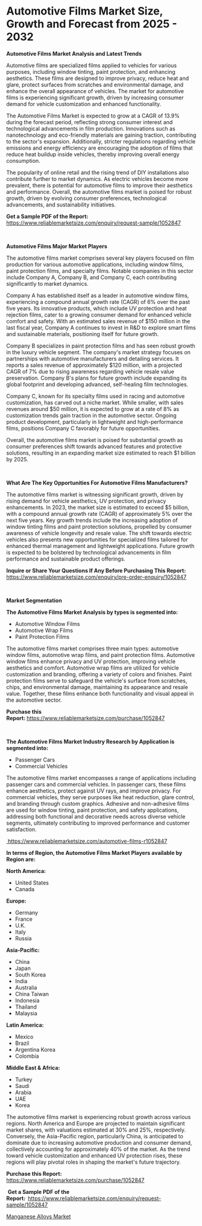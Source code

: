 <p><h1>Automotive Films Market Size, Growth and Forecast from 2025 - 2032</h1></p><p><strong>Automotive Films Market Analysis and Latest Trends</strong></p>
<p><p>Automotive films are specialized films applied to vehicles for various purposes, including window tinting, paint protection, and enhancing aesthetics. These films are designed to improve privacy, reduce heat and glare, protect surfaces from scratches and environmental damage, and enhance the overall appearance of vehicles. The market for automotive films is experiencing significant growth, driven by increasing consumer demand for vehicle customization and enhanced functionality. </p><p>The Automotive Films Market is expected to grow at a CAGR of 13.9% during the forecast period, reflecting strong consumer interest and technological advancements in film production. Innovations such as nanotechnology and eco-friendly materials are gaining traction, contributing to the sector's expansion. Additionally, stricter regulations regarding vehicle emissions and energy efficiency are encouraging the adoption of films that reduce heat buildup inside vehicles, thereby improving overall energy consumption. </p><p>The popularity of online retail and the rising trend of DIY installations also contribute further to market dynamics. As electric vehicles become more prevalent, there is potential for automotive films to improve their aesthetics and performance. Overall, the automotive films market is poised for robust growth, driven by evolving consumer preferences, technological advancements, and sustainability initiatives.</p></p>
<p><strong>Get a Sample PDF of the Report:&nbsp;</strong> <a href="https://www.reliablemarketsize.com/enquiry/request-sample/1052847?utm_campaign=3431&utm_medium=2&utm_source=Github&utm_content=ia&utm_term=22032025&utm_id=automotive-films">https://www.reliablemarketsize.com/enquiry/request-sample/1052847</a></p>
<p>&nbsp;</p>
<p><strong>Automotive Films Major Market Players</strong></p>
<p><p>The automotive films market comprises several key players focused on film production for various automotive applications, including window films, paint protection films, and specialty films. Notable companies in this sector include Company A, Company B, and Company C, each contributing significantly to market dynamics.</p><p>Company A has established itself as a leader in automotive window films, experiencing a compound annual growth rate (CAGR) of 6% over the past five years. Its innovative products, which include UV protection and heat rejection films, cater to a growing consumer demand for enhanced vehicle comfort and safety. With an estimated sales revenue of $150 million in the last fiscal year, Company A continues to invest in R&D to explore smart films and sustainable materials, positioning itself for future growth.</p><p>Company B specializes in paint protection films and has seen robust growth in the luxury vehicle segment. The company's market strategy focuses on partnerships with automotive manufacturers and detailing services. It reports a sales revenue of approximately $120 million, with a projected CAGR of 7% due to rising awareness regarding vehicle resale value preservation. Company B's plans for future growth include expanding its global footprint and developing advanced, self-healing film technologies.</p><p>Company C, known for its specialty films used in racing and automotive customization, has carved out a niche market. While smaller, with sales revenues around $50 million, it is expected to grow at a rate of 8% as customization trends gain traction in the automotive sector. Ongoing product development, particularly in lightweight and high-performance films, positions Company C favorably for future opportunities.</p><p>Overall, the automotive films market is poised for substantial growth as consumer preferences shift towards advanced features and protective solutions, resulting in an expanding market size estimated to reach $1 billion by 2025.</p></p>
<p>&nbsp;</p>
<p><strong>What Are The Key Opportunities For Automotive Films Manufacturers?</strong></p>
<p><p>The automotive films market is witnessing significant growth, driven by rising demand for vehicle aesthetics, UV protection, and privacy enhancements. In 2023, the market size is estimated to exceed $5 billion, with a compound annual growth rate (CAGR) of approximately 5% over the next five years. Key growth trends include the increasing adoption of window tinting films and paint protection solutions, propelled by consumer awareness of vehicle longevity and resale value. The shift towards electric vehicles also presents new opportunities for specialized films tailored for enhanced thermal management and lightweight applications. Future growth is expected to be bolstered by technological advancements in film performance and sustainable product offerings.</p></p>
<p><strong>Inquire or Share Your Questions If Any Before Purchasing This Report:</strong> <a href="https://www.reliablemarketsize.com/enquiry/pre-order-enquiry/1052847?utm_campaign=3431&utm_medium=2&utm_source=Github&utm_content=ia&utm_term=22032025&utm_id=automotive-films">https://www.reliablemarketsize.com/enquiry/pre-order-enquiry/1052847</a></p>
<p>&nbsp;</p>
<p><strong>Market Segmentation</strong></p>
<p><strong>The Automotive Films Market Analysis by types is segmented into:</strong></p>
<p><ul><li>Automotive Window Films</li><li>Automotive Wrap Films</li><li>Paint Protection Films</li></ul></p>
<p><p>The automotive films market comprises three main types: automotive window films, automotive wrap films, and paint protection films. Automotive window films enhance privacy and UV protection, improving vehicle aesthetics and comfort. Automotive wrap films are utilized for vehicle customization and branding, offering a variety of colors and finishes. Paint protection films serve to safeguard the vehicle's surface from scratches, chips, and environmental damage, maintaining its appearance and resale value. Together, these films enhance both functionality and visual appeal in the automotive sector.</p></p>
<p><strong>Purchase this Report:&nbsp;</strong><a href="https://www.reliablemarketsize.com/purchase/1052847?utm_campaign=3431&utm_medium=2&utm_source=Github&utm_content=ia&utm_term=22032025&utm_id=automotive-films">https://www.reliablemarketsize.com/purchase/1052847</a></p>
<p>&nbsp;</p>
<p><strong>The Automotive Films Market Industry Research by Application is segmented into:</strong></p>
<p><ul><li>Passenger Cars</li><li>Commercial Vehicles</li></ul></p>
<p><p>The automotive films market encompasses a range of applications including passenger cars and commercial vehicles. In passenger cars, these films enhance aesthetics, protect against UV rays, and improve privacy. For commercial vehicles, they serve purposes like heat reduction, glare control, and branding through custom graphics. Adhesive and non-adhesive films are used for window tinting, paint protection, and safety applications, addressing both functional and decorative needs across diverse vehicle segments, ultimately contributing to improved performance and customer satisfaction.</p></p>
<p><a href="https://www.reliablemarketsize.com/automotive-films-r1052847?utm_campaign=3431&utm_medium=2&utm_source=Github&utm_content=ia&utm_term=22032025&utm_id=automotive-films">&nbsp;https://www.reliablemarketsize.com/automotive-films-r1052847</a></p>
<p><strong>In terms of Region, the Automotive Films Market Players available by Region are:</strong></p>
<p>
    <p> <strong> North America: </strong>
        <ul>
            <li>United States</li>
            <li>Canada</li>
        </ul>
        </p> 
    <p> <strong> Europe: </strong>
        <ul>
            <li>Germany</li>
            <li>France</li>
            <li>U.K.</li>
            <li>Italy</li>
            <li>Russia</li>
        </ul>
        </p> 
    <p> <strong> Asia-Pacific: </strong>
        <ul>
            <li>China</li>
            <li>Japan</li>
            <li>South Korea</li>
            <li>India</li>
            <li>Australia</li>
            <li>China Taiwan</li>
            <li>Indonesia</li>
            <li>Thailand</li>
            <li>Malaysia</li>
        </ul>
        </p> 
    <p> <strong> Latin America: </strong>
        <ul>
            <li>Mexico</li>
            <li>Brazil</li>
            <li>Argentina Korea</li>
            <li>Colombia</li>
        </ul>
        </p> 
    <p> <strong> Middle East & Africa: </strong>
        <ul>
            <li>Turkey</li>
            <li>Saudi</li>
            <li>Arabia</li>
            <li>UAE</li>
            <li>Korea</li>
        </ul>
    </p>
    </p>
<p><p>The automotive films market is experiencing robust growth across various regions. North America and Europe are projected to maintain significant market shares, with valuations estimated at 30% and 25%, respectively. Conversely, the Asia-Pacific region, particularly China, is anticipated to dominate due to increasing automotive production and consumer demand, collectively accounting for approximately 40% of the market. As the trend toward vehicle customization and enhanced UV protection rises, these regions will play pivotal roles in shaping the market's future trajectory.</p></p>
<p><strong>Purchase this Report: </strong><a href="https://www.reliablemarketsize.com/purchase/1052847?utm_campaign=3431&utm_medium=2&utm_source=Github&utm_content=ia&utm_term=22032025&utm_id=automotive-films">https://www.reliablemarketsize.com/purchase/1052847</a></p>
<p>&nbsp;<strong>Get a Sample PDF of the Report:&nbsp;&nbsp;</strong><a href="https://www.reliablemarketsize.com/enquiry/request-sample/1052847?utm_campaign=3431&utm_medium=2&utm_source=Github&utm_content=ia&utm_term=22032025&utm_id=automotive-films">https://www.reliablemarketsize.com/enquiry/request-sample/1052847</a></p>
<p><strong></strong></p>
<p><p><a href="https://github.com/kaddahblejc/Market-Research-Report-List-1/blob/main/manganese-alloys-market.md?utm_campaign=3431&utm_medium=2&utm_source=Github&utm_content=ia&utm_term=22032025&utm_id=automotive-films">Manganese Alloys Market</a></p></p>